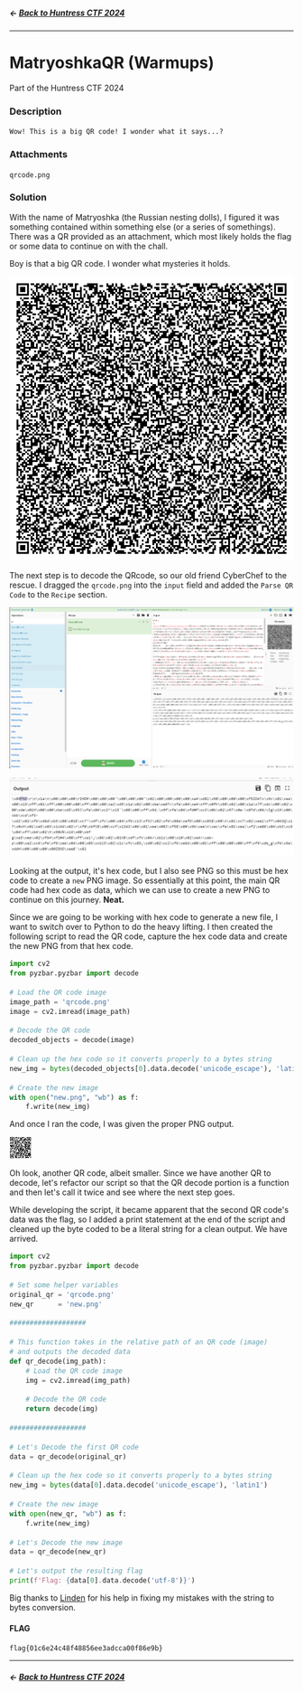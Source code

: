 ##### <- [Back to Huntress CTF 2024](../README.md)

---

# MatryoshkaQR (Warmups)
Part of the Huntress CTF 2024

### Description

`Wow! This is a big QR code! I wonder what it says...?`

### Attachments
`qrcode.png`

### Solution

With the name of Matryoshka (the Russian nesting dolls), I figured it was something contained within something else (or a series of somethings). There was a QR provided as an attachment, which most likely holds the flag or some data to continue on with the chall. 

Boy is that a big QR code. I wonder what mysteries it holds.

![alt text](img/matryoshkaqr-01.png)

The next step is to decode the QRcode, so our old friend CyberChef to the rescue. I dragged the `qrcode.png` into the `input` field and added the `Parse QR Code` to the `Recipe` section.

![alt text](img/matryoshkaqr-02.png)

![alt text](img/matryoshkaqr-03.png)

Looking at the output, it's hex code, but I also see PNG so this must be hex code to create a `new` PNG image. So essentially at this point, the main QR code had hex code as data, which we can use to create a new PNG to continue on this journey. **Neat.**

Since we are going to be working with hex code to generate a new file, I want to switch over to Python to do the heavy lifting. I then created the following script to read the QR code, capture the hex code data and create the new PNG from that hex code. 

```python
import cv2
from pyzbar.pyzbar import decode

# Load the QR code image
image_path = 'qrcode.png'
image = cv2.imread(image_path)

# Decode the QR code
decoded_objects = decode(image)

# Clean up the hex code so it converts properly to a bytes string
new_img = bytes(decoded_objects[0].data.decode('unicode_escape'), 'latin1')

# Create the new image
with open("new.png", "wb") as f:
    f.write(new_img)
```
And once I ran the code, I was given the proper PNG output.

![alt text](img/matryoshkaqr-04.png)

Oh look, another QR code, albeit smaller. Since we have another QR to decode, let's refactor our script so that the QR decode portion is a function and then let's call it twice and see where the next step goes. 

While developing the script, it became apparent that the second QR code's data was the flag, so I added a print statement at the end of the script and cleaned up the byte coded to be a literal string for a clean output. We have arrived.

```python
import cv2
from pyzbar.pyzbar import decode

# Set some helper variables
original_qr = 'qrcode.png'
new_qr      = 'new.png'

###################

# This function takes in the relative path of an QR code (image)
# and outputs the decoded data
def qr_decode(img_path):
    # Load the QR code image
    img = cv2.imread(img_path)

    # Decode the QR code
    return decode(img)

###################

# Let's Decode the first QR code
data = qr_decode(original_qr)

# Clean up the hex code so it converts properly to a bytes string
new_img = bytes(data[0].data.decode('unicode_escape'), 'latin1')

# Create the new image
with open(new_qr, "wb") as f:
    f.write(new_img)

# Let's Decode the new image
data = qr_decode(new_qr)

# Let's output the resulting flag
print(f'Flag: {data[0].data.decode('utf-8')}')
```

Big thanks to [Linden](https://github.com/JordanLinden) for his help in fixing my mistakes with the string to bytes conversion. 

#### FLAG
```
flag{01c6e24c48f48856ee3adcca00f86e9b}
```
---

##### <- [Back to Huntress CTF 2024](../README.md)